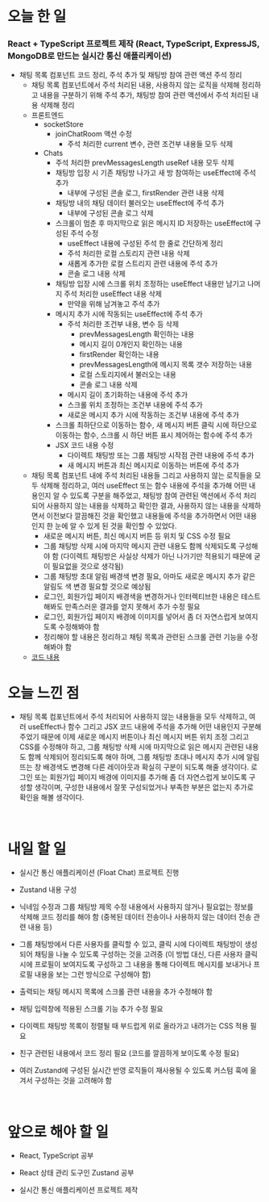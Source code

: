 # 오늘 한 일

### React + TypeScript 프로젝트 제작 (React, TypeScript, ExpressJS, MongoDB로 만드는 실시간 통신 애플리케이션)

- 채팅 목록 컴포넌트 코드 정리, 주석 추가 및 채팅방 참여 관련 액션 주석 정리
  - 채팅 목록 컴포넌트에서 주석 처리된 내용, 사용하지 않는 로직을 삭제해 정리하고 내용을 구분하기 위해 주석 추가, 채팅방 참여 관련 액션에서 주석 처리된 내용 삭제해 정리
  - 프론트엔드
    - socketStore
      - joinChatRoom 액션 수정
        - 주석 처리한 current 변수, 관련 조건부 내용들 모두 삭제
    - Chats
      - 주석 처리한 prevMessagesLength useRef 내용 모두 삭제
      - 채팅방 입장 시 기존 채팅방 나가고 새 방 참여하는 useEffect에 주석 추가
        - 내부에 구성된 콘솔 로그, firstRender 관련 내용 삭제
      - 채팅방 내의 채팅 데이터 불러오는 useEffect에 주석 추가
        - 내부에 구성된 콘솔 로그 삭제
      - 스크롤이 멈춘 후 마지막으로 읽은 메시지 ID 저장하는 useEffect에 구성된 주석 수정
        - useEffect 내용에 구성된 주석 한 줄로 간단하게 정리
        - 주석 처리한 로컬 스토리지 관련 내용 삭제
        - 새롭게 추가한 로컬 스트리지 관련 내용에 주석 추가
        - 콘솔 로그 내용 삭제
      - 채팅방 입장 시에 스크롤 위치 조정하는 useEffect 내용만 남기고 나머지 주석 처리한 useEffect 내용 삭제
        - 만약을 위해 남겨놓고 주석 추가
      - 메시지 추가 시에 작동되는 useEffect에 주석 추가
        - 주석 처리한 조건부 내용, 변수 등 삭제
          - prevMessagesLength 확인하는 내용
          - 메시지 길이 0개인지 확인하는 내용
          - firstRender 확인하는 내용
          - prevMessagesLength에 메시지 목록 갯수 저장하는 내용
          - 로컬 스토리지에서 불러오는 내용
          - 콘솔 로그 내용 삭제
        - 메시지 길이 초기화하는 내용에 주석 추가
        - 스크롤 위치 조정하는 조건부 내용에 주석 추가
        - 새로운 메시지 추가 시에 작동하는 조건부 내용에 주석 추가
      - 스크롤 최하단으로 이동하는 함수, 새 메시지 버튼 클릭 시에 하단으로 이동하는 함수, 스크롤 시 하단 버튼 표시 제어하는 함수에 주석 추가
      - JSX 코드 내용 수정
        - 다이렉트 채팅방 또는 그룹 채팅방 시작점 관련 내용에 주석 추가
        - 새 메시지 버튼과 최신 메시지로 이동하는 버튼에 주석 추가
  - 채팅 목록 컴포넌트 내에 주석 처리된 내용들 그리고 사용하지 않는 로직들을 모두 삭제해 정리하고, 여러 useEffect 또는 함수 내용에 주석을 추가해 어떤 내용인지 알 수 있도록 구분을 해주었고, 채팅방 참여 관련된 액션에서 주석 처리되어 사용하지 않는 내용을 삭제하고 확인한 결과, 사용하지 않는 내용을 삭제하면서 이전보다 깔끔해진 것을 확인했고 내용들에 주석을 추가하면서 어떤 내용인지 한 눈에 알 수 있게 된 것을 확인할 수 있었다.
    - 새로운 메시지 버튼, 최신 메시지 버튼 등 위치 및 CSS 수정 필요
    - 그룹 채팅방 삭제 시에 마지막 메시지 관련 내용도 함께 삭제되도록 구성해야 함 (다이렉트 채팅방은 사실상 삭제가 아닌 나가기만 적용되기 때문에 굳이 필요없을 것으로 생각됨)
    - 그룹 채팅방 초대 알림 배경색 변경 필요, 아마도 새로운 메시지 추가 같은 알림도 색 변경 필요할 것으로 예상됨
    - 로그인, 회원가입 페이지 배경색을 변경하거나 인터렉티브한 내용은 테스트해봐도 만족스러운 결과를 얻지 못해서 추가 수정 필요
    - 로그인, 회원가입 페이지 배경에 이미지를 넣어서 좀 더 자연스럽게 보여지도록 수정해봐야 함
    - 정리해야 할 내용은 정리하고 채팅 목록과 관련된 스크롤 관련 기능을 수정해봐야 함
  - [코드 내용](https://github.com/jeongsangtae/float-chat/commit/0eefa3c510f5361c2bb58fb308850dcabe709b4d)

# 오늘 느낀 점

- 채팅 목록 컴포넌트에서 주석 처리되어 사용하지 않는 내용들을 모두 삭제하고, 여러 useEffect나 함수 그리고 JSX 코드 내용에 주석을 추가해 어떤 내용인지 구분해주었기 때문에 이제 새로운 메시지 버튼이나 최신 메시지 버튼 위치 조정 그리고 CSS를 수정해야 하고, 그룹 채팅방 삭제 시에 마지막으로 읽은 메시지 관련된 내용도 함께 삭제되어 정리되도록 해야 하며, 그룹 채팅방 초대나 메시지 추가 시에 알림 뜨는 창 배경색도 변경해 다른 레이아웃과 확실히 구분이 되도록 해줄 생각이다. 로그인 또는 회원가입 페이지 배경에 이미지를 추가해 좀 더 자연스럽게 보이도록 구성할 생각이며, 구성한 내용에서 잘못 구성되었거나 부족한 부분은 없는지 추가로 확인을 해볼 생각이다.

<br />

# 내일 할 일

- 실시간 통신 애플리케이션 (Float Chat) 프로젝트 진행

- Zustand 내용 구성

- 닉네임 수정과 그룹 채팅방 제목 수정 내용에서 사용하지 않거나 필요없는 정보를 삭제해 코드 정리를 해야 함 (중복된 데이터 전송이나 사용하지 않는 데이터 전송 관련 내용 등)

- 그룹 채팅방에서 다른 사용자를 클릭할 수 있고, 클릭 시에 다이렉트 채팅방이 생성되어 채팅을 나눌 수 있도록 구성하는 것을 고려중 (이 방법 대신, 다른 사용자 클릭 시에 프로필이 보여지도록 구성하고 그 내용을 통해 다이렉트 메시지를 보내거나 프로필 내용을 보는 그런 방식으로 구성해야 함)

- 출력되는 채팅 메시지 목록에 스크롤 관련 내용을 추가 수정해야 함

- 채팅 입력창에 적용된 스크롤 기능 추가 수정 필요

- 다이렉트 채팅방 목록이 정렬될 때 부드럽게 위로 올라가고 내려가는 CSS 적용 필요

- 친구 관련된 내용에서 코드 정리 필요 (코드를 깔끔하게 보이도록 수정 필요)

- 여러 Zustand에 구성된 실시간 반영 로직들이 재사용될 수 있도록 커스텀 훅에 옮겨서 구성하는 것을 고려해야 함

<br />

# 앞으로 해야 할 일

- React, TypeScript 공부

- React 상태 관리 도구인 Zustand 공부

- 실시간 통신 애플리케이션 프로젝트 제작
